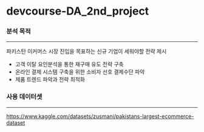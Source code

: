 # devcourse-DA_2nd_project
### 분석 목적
---
파키스탄 이커머스 시장 진입을 목표하는 신규 기업이 세워야할 전략 제시
- 고객 이탈 요인분석을 통한 재구매 유도 전략 구축
- 온라인 결제 시스템 구축을 위한 소비자 선호 결제수단 파악
- 제품 트렌드 파악과 전략 최적화

### 사용 데이터셋
---
https://www.kaggle.com/datasets/zusmani/pakistans-largest-ecommerce-dataset
